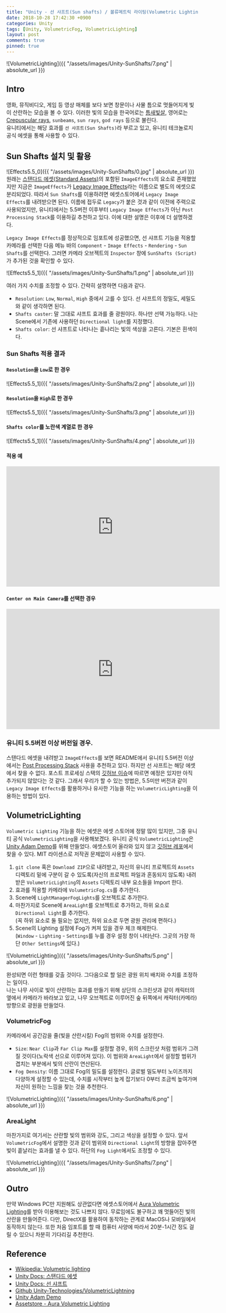 ```yaml
---
title: "Unity - 선 샤프트(Sun shafts) / 볼류메트릭 라이팅(Volumetric Lighting) 효과 이용하기"
date: 2018-10-28 17:42:30 +0900
categories: Unity
tags: [Unity, VolumetricFog, VolumetricLighting]
layout: post
comments: true
pinned: true
---
```

![VolumetricLighting]({{ "/assets/images/Unity-SunShafts/7.png" | absolute_url }}) 
## Intro
영화, 뮤직비디오, 게임 등 영상 매체를 보다 보면 창문이나 사물 틈으로 멋들어지게 빛이 산란하는 모습을 볼 수 있다. 이러한 빛의 모습을 한국어로는 [틈새빛살](https://ko.wikipedia.org/wiki/%ED%8B%88%EC%83%88%EB%B9%9B%EC%82%B4), 영어로는 [Crepuscular rays](https://en.wikipedia.org/wiki/Crepuscular_rays), `sunbeams`, `sun rays`, `god rays` 등으로 불린다.  
유니티에서는 해당 효과를 `선 샤프트(Sun Shafts)`라 부르고 있고, 유니티 테크놀로지 공식 에셋을 통해 사용할 수 있다.

## Sun Shafts 설치 및 활용
![Effects5.5_0]({{ "/assets/images/Unity-SunShafts/0.jpg" | absolute_url }})  
원래는 [스탠다드 에셋(Standard Assets)](https://assetstore.unity.com/packages/essentials/asset-packs/standard-assets-32351)의 포함된 `ImageEffects`의 요소로 존재했었지만 지금은 `ImageEffects`가 [Legacy Image Effects](https://assetstore.unity.com/packages/essentials/legacy-image-effects-83913)라는 이름으로 별도의 에셋으로 분리되었다. 따라서 `Sun Shafts`를 이용하려면 에셋스토어에서 `Legacy Image Effects`를 내려받으면 된다. 이름에 접두로 `Legacy`가 붙은 것과 같이 이전에 주력으로 사용되었지만, 유니티에서는 5.5버전 이후부터 `Legacy Image Effects`가 아닌 `Post Processing Stack`를 이용하길 추천하고 있다. 이에 대한 설명은 이후에 더 설명하겠다.

`Legacy Image Effects`를 정상적으로 임포트에 성공했으면, 선 샤프트 기능을 적용할 카메라를 선택한 다음 메뉴 바의 `Component` - `Image Effects` - `Rendering` - `Sun Shafts`를 선택한다. 그러면 카메라 오브젝트의 `Inspector` 창에 `SunShafts (Script)`가 추가된 것을 확인할 수 있다.

![Effects5.5_1]({{ "/assets/images/Unity-SunShafts/1.png" | absolute_url }})  

여러 가지 수치를 조정할 수 있다. 간략히 설명하면 다음과 같다.
- `Resolution`: `Low`, `Normal`, `High` 중에서 고를 수 있다. 선 샤프트의 정밀도, 세밀도와 같이 생각하면 된다.
- `Shafts caster`: 말 그대로 샤프트 효과를 줄 광원이다. 하나만 선택 가능하다. 나는 Scene에서 기존에 사용하던 `Directional light`를 지정했다.
- `Shafts color`: 선 샤프트로 나타나는 흩나리는 빛의 색상을 고른다. 기본은 흰색이다.

### Sun Shafts 적용 결과

#### `Resolution`을 `Low`로 한 경우
![Effects5.5_1]({{ "/assets/images/Unity-SunShafts/2.png" | absolute_url }}) 

#### `Resolution`을 `High`로 한 경우
![Effects5.5_1]({{ "/assets/images/Unity-SunShafts/3.png" | absolute_url }}) 

#### `Shafts color`를 노란색 계열로 한 경우
![Effects5.5_1]({{ "/assets/images/Unity-SunShafts/4.png" | absolute_url }}) 

#### 적용 예
<iframe width="560" height="315" src="https://www.youtube.com/embed/WNO95izzJKw" frameborder="0" allow="autoplay; encrypted-media" allowfullscreen></iframe>

#### `Center on Main Camera`를 선택한 경우
<iframe width="560" height="315" src="https://www.youtube.com/embed/YehU4AQ-VCM" frameborder="0" allow="autoplay; encrypted-media" allowfullscreen></iframe>

### 유니티 5.5버전 이상 버전일 경우.
스탠다드 에셋을 내려받고 `ImageEffects`를 보면 README에서 유니티 5.5버전 이상에서는 [Post Processing Stack](https://assetstore.unity.com/packages/essentials/post-processing-stack-83912) 사용을 추천하고 있다. 하지만 선 샤프트는 해당 에셋에서 찾을 수 없다. 포스트 프로세싱 스택의 [깃허브 이슈](https://github.com/Unity-Technologies/PostProcessing/issues/129#issuecomment-292214260)에 따르면 예정은 있지만 아직 추가되지 않았다는 것 같다. 그래서 우리가 할 수 있는 방법은, 5.5미만 버전과 같이 `Legacy Image Effects`를 활용하거나 유사한 기능을 하는 `VolumetricLighting`을 이용하는 방법이 있다.


## VolumetricLighting
`Volumetric Lighting` 기능을 하는 에셋은 에셋 스토어에 정말 많이 있지만, 그중 유니티 공식 `VolumetricLighting`을 사용해보겠다. 유니티 공식 `VolumetricLighting`은 [Unity Adam Demo](https://unity3d.com/pages/adam)를 위해 만들었다. 에셋스토어 올라와 있지 않고 [깃허브 레포](https://github.com/Unity-Technologies/VolumetricLighting)에서 찾을 수 있다. MIT 라이센스로 저작권 문제없이 사용할 수 있다.

1. `git clone` 혹은 `Download ZIP`으로 내려받고, 자신의 유니티 프로젝트의 `Assets` 디렉토리 밑에 구분이 갈 수 있도록(자신의 프로젝트 파일과 혼동되지 않도록) 내려받은 `VolumetricLighting`의 `Assets` 디렉토리 내부 요소들을 Import 한다.
2. 효과를 적용할 카메라에 `VolumetricFog.cs`를 추가한다.
3. Scene에 `LightManagerFogLights`를 오브젝트로 추가한다.
4. 마찬가지로 Scene에 `AreaLight`를 오브젝트로 추가하고, 하위 요소로 `Directional Light`를 추가한다.  
    (꼭 하위 요소로 둘 필요는 없지만, 하위 요소로 두면 광원 관리에 편하다.)
5. Scene의 Lighting 설정에 Fog가 켜져 있을 경우 체크 해제한다.  
    (`Window` - `Lighting` - `Settings`를 누를 경우 설정 창이 나타난다. 그곳의 가장 하단 `Other Settings`에 있다.)

![VolumetricLighting]({{ "/assets/images/Unity-SunShafts/5.png" | absolute_url }}) 

완성되면 이런 형태를 갖출 것이다. 그다음으로 할 일은 광원 위치 배치와 수치를 조정하는 일이다.  
나는 나무 사이로 빛이 산란하는 효과를 만들기 위해 상단의 스크린샷과 같이 캐릭터의 옆에서 카메라가 바라보고 있고, 나무 오브젝트로 이루어진 숲 뒤쪽에서 캐릭터(카메라) 방향으로 광원을 만들었다.

### VolumetricFog
카메라에서 공간감을 줄(빛을 산란시킬) Fog의 범위와 수치를 설정한다.
- `Size`: `Near Clip`과 `Far Clip Max`를 설정할 경우, 위의 스크린샷 처럼 범위가 그려질 것이다(노락색 선으로 이루어져 있다). 이 범위와 `AreaLight`에서 설정할 범위가 겹치는 부분에서 빛의 산란이 연산된다.
- `Fog Density`: 이름 그대로 Fog의 밀도를 설정한다. 글로벌 밀도부터 노이즈까지 다양하게 설정할 수 있는데, 수치를 시작부터 높게 잡기보다 0부터 조금씩 높여가며 자신이 원하는 느낌을 찾는 것을 추천한다.

![VolumetricLighting]({{ "/assets/images/Unity-SunShafts/6.png" | absolute_url }}) 
### AreaLight
마찬가지로 여기서는 산란할 빛의 범위와 강도, 그리고 색상을 설정할 수 있다. 앞서 `VolumetricFog`에서 설명한 것과 같이 범위와 `Directional Light`의 방향을 잡아주면 빛이 흩날리는 효과를 낼 수 있다. 하단의 `Fog Light`에서도 조정할 수 있다.

![VolumetricLighting]({{ "/assets/images/Unity-SunShafts/7.png" | absolute_url }}) 

## Outro
만약 Windows PC만 지원해도 상관없다면 에셋스토어에서 [Aura Volumetric Lighting](https://assetstore.unity.com/packages/vfx/shaders/aura-volumetric-lighting-111664)를 받아 이용해보는 것도 나쁘지 않다. 무료임에도 불구하고 꽤 멋들어진 빛의 산란을 만들어준다. 다만, DirectX를 활용하여 동작하는 관계로 MacOS나 모바일에서 동작하지 않는다. 또한 처음 임포트를 할 때 컴퓨터 사양에 따라서 20분-1시간 정도 걸릴 수 있으니 차분히 기다리길 추천한다.


## Reference
- [Wikipedia: Volumetric lighting](https://en.wikipedia.org/wiki/Volumetric_lighting)
- [Unity Docs: 스탠다드 에셋](https://docs.unity3d.com/kr/2017.4/Manual/HOWTO-InstallStandardAssets.html)
- [Unity Docs: 선 샤프트](https://docs.unity3d.com/kr/530/Manual/script-SunShafts.html)
- [Github Unity-Technologies/VolumetricLightning](https://github.com/Unity-Technologies/VolumetricLighting)
- [Unity Adam Demo](https://unity3d.com/pages/adam)
- [Assetstore - Aura Volumetric Lighting](https://assetstore.unity.com/packages/vfx/shaders/aura-volumetric-lighting-111664)